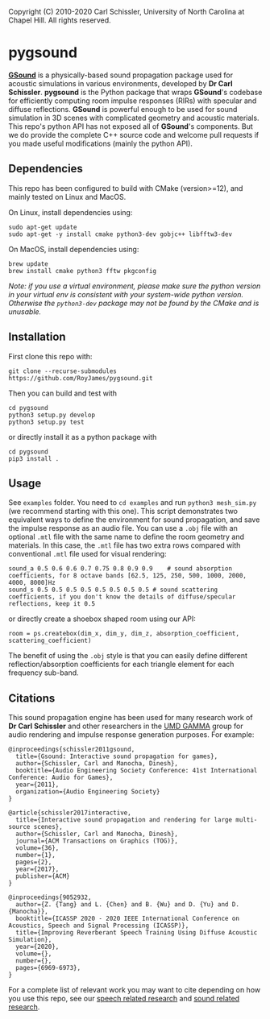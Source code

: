 Copyright (C) 2010-2020 Carl Schissler, University of North Carolina at Chapel Hill.
All rights reserved.

pygsound
=====

[**GSound**](http://gamma.cs.unc.edu/GSOUND/) is a physically-based sound propagation package used for acoustic simulations in various environments, developed by **Dr Carl Schissler**. **pygsound** is the Python package that wraps **GSound**'s codebase for efficiently computing room impulse responses (RIRs) with specular and diffuse reflections. **GSound** is powerful enough to be used for sound simulation in 3D scenes with complicated geometry and acoustic materials. This repo's python API has not exposed all of **GSound**'s components. But we do provide the complete C++ source code and welcome pull requests if you made useful modifications (mainly the python API).

Dependencies
--------

This repo has been configured to build with CMake (version>=12), and mainly tested on Linux and MacOS. 

On Linux, install dependencies using:
```
sudo apt-get update
sudo apt-get -y install cmake python3-dev gobjc++ libfftw3-dev
```

On MacOS, install dependencies using:
```
brew update
brew install cmake python3 fftw pkgconfig
```

*Note: if you use a virtual environment, please make sure the python version in your virtual env is consistent with your system-wide python version. Otherwise the `python3-dev` package may not be found by the CMake and is unusable.*

Installation
--------

First clone this repo with:
```
git clone --recurse-submodules https://github.com/RoyJames/pygsound.git
``` 
Then you can build and test with
```
cd pygsound
python3 setup.py develop
python3 setup.py test
```
or directly install it as a python package with
```
cd pygsound
pip3 install .
```

Usage
--------

See `examples` folder. You need to `cd examples` and run `python3 mesh_sim.py` (we recommend starting with this one). This script demonstrates two equivalent ways to define the environment for sound propagation, and save the impulse response as an audio file. You can use a `.obj` file with an optional `.mtl` file with the same name to define the room geometry and materials. In this case, the `.mtl` file has two extra rows compared with conventional `.mtl` file used for visual rendering:
```
sound_a 0.5 0.6 0.6 0.7 0.75 0.8 0.9 0.9	# sound absorption coefficients, for 8 octave bands [62.5, 125, 250, 500, 1000, 2000, 4000, 8000]Hz
sound_s 0.5 0.5 0.5 0.5 0.5 0.5 0.5 0.5	# sound scattering coefficients, if you don't know the details of diffuse/specular reflections, keep it 0.5
```
or directly create a shoebox shaped room using our API:
```
room = ps.createbox(dim_x, dim_y, dim_z, absorption_coefficient, scattering_coefficient)
```
The benefit of using the `.obj` style is that you can easily define different reflection/absorption coefficients for each triangle element for each frequency sub-band.

Citations
--------

This sound propagation engine has been used for many research work of **Dr Carl Schissler** and other researchers in the [UMD GAMMA](https://gamma.umd.edu) group for audio rendering and impulse response generation purposes. For example:
```
@inproceedings{schissler2011gsound,
  title={Gsound: Interactive sound propagation for games},
  author={Schissler, Carl and Manocha, Dinesh},
  booktitle={Audio Engineering Society Conference: 41st International Conference: Audio for Games},
  year={2011},
  organization={Audio Engineering Society}
}

@article{schissler2017interactive,
  title={Interactive sound propagation and rendering for large multi-source scenes},
  author={Schissler, Carl and Manocha, Dinesh},
  journal={ACM Transactions on Graphics (TOG)},
  volume={36},
  number={1},
  pages={2},
  year={2017},
  publisher={ACM}
}

@inproceedings{9052932,
  author={Z. {Tang} and L. {Chen} and B. {Wu} and D. {Yu} and D. {Manocha}},  
  booktitle={ICASSP 2020 - 2020 IEEE International Conference on Acoustics, Speech and Signal Processing (ICASSP)},  
  title={Improving Reverberant Speech Training Using Diffuse Acoustic Simulation},   
  year={2020},  
  volume={},  
  number={},  
  pages={6969-6973},
}
```
For a complete list of relevant work you may want to cite depending on how you use this repo, see our [speech related research](https://gamma.umd.edu/researchdirections/speech/main) and [sound related research](https://gamma.umd.edu/researchdirections/sound/main).

